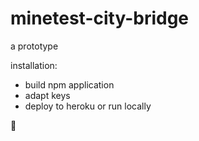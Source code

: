 # minetest-city-bridge
a prototype

installation:
* build npm application
* adapt keys
* deploy to heroku or run locally

:dragon: